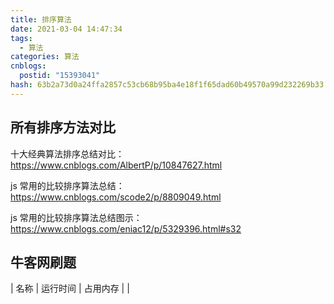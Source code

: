 ```yaml
---
title: 排序算法
date: 2021-03-04 14:47:34
tags:
  - 算法
categories: 算法
cnblogs:
  postid: "15393041"
hash: 63b2a73d0a24ffa2857c53cb68b95ba4e18f1f65dad60b49570a99d232269b33
---
```


 

## 所有排序方法对比

十大经典算法排序总结对比：https://www.cnblogs.com/AlbertP/p/10847627.html

js 常用的比较排序算法总结： https://www.cnblogs.com/scode2/p/8809049.html

js 常用的比较排序算法总结图示：https://www.cnblogs.com/eniac12/p/5329396.html#s32

## 牛客网刷题

| 名称     | 运行时间 | 占用内存 |
| 